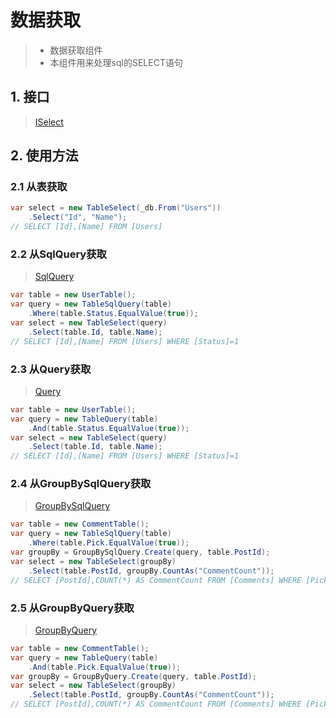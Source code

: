# 数据获取
>* 数据获取组件
>* 本组件用来处理sql的SELECT语句

## 1. 接口
>[ISelect](xref:ShadowSql.Select.ISelect)

## 2. 使用方法
### 2.1 从表获取
```csharp
var select = new TableSelect(_db.From("Users"))
    .Select("Id", "Name");
// SELECT [Id],[Name] FROM [Users]
```

### 2.2 从SqlQuery获取
>[SqlQuery](../sqlquery/table.md)
```csharp
var table = new UserTable();
var query = new TableSqlQuery(table)
    .Where(table.Status.EqualValue(true));
var select = new TableSelect(query)
    .Select(table.Id, table.Name);
// SELECT [Id],[Name] FROM [Users] WHERE [Status]=1
```

### 2.3 从Query获取
>[Query](../query/table.md)
```csharp
var table = new UserTable();
var query = new TableQuery(table)
    .And(table.Status.EqualValue(true));
var select = new TableSelect(query)
    .Select(table.Id, table.Name);
// SELECT [Id],[Name] FROM [Users] WHERE [Status]=1
```

### 2.4 从GroupBySqlQuery获取
>[GroupBySqlQuery](../sqlquery/groupby.md)
```csharp
var table = new CommentTable();
var query = new TableSqlQuery(table)
    .Where(table.Pick.EqualValue(true));
var groupBy = GroupBySqlQuery.Create(query, table.PostId);
var select = new TableSelect(groupBy)
    .Select(table.PostId, groupBy.CountAs("CommentCount"));
// SELECT [PostId],COUNT(*) AS CommentCount FROM [Comments] WHERE [Pick]=1 GROUP BY [PostId]
```

### 2.5 从GroupByQuery获取
>[GroupByQuery](../query/groupby.md)
```csharp
var table = new CommentTable();
var query = new TableQuery(table)
    .And(table.Pick.EqualValue(true));
var groupBy = GroupByQuery.Create(query, table.PostId);
var select = new TableSelect(groupBy)
    .Select(table.PostId, groupBy.CountAs("CommentCount"));
// SELECT [PostId],COUNT(*) AS CommentCount FROM [Comments] WHERE [Pick]=1 GROUP BY [PostId]
```
